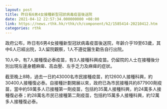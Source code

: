 ```yaml
---
layout: post
title: 昨日有6男4女接種新型冠狀病毒疫苗後送院
date: 2021-04-12 22:57:34.000000000 +08:00
link: https://news.rthk.hk/rthk/ch/component/k2/1585414-20210412.htm
categories: rthk
---
```


政府公布，昨日有6男4女接種新型冠狀病毒疫苗後送院，年齡介乎19至63歲，其中6人已經出院，3人留院觀察，1人不遵從醫生勸告自行出院。

10人中，有7人接種復必泰疫苗，有3人接種科興疫苗。仍留院的人士在接種後分別出現左邊身體麻痺、高血壓、左手乏力及麻痺的症狀。

截至晚上8時，過去一日約43000名市民接種疫苗，約12600人接種科興，約30400人接種復必泰。自接種計劃開展以來，政府已為市民接種共約877900劑疫苗，當中約59萬多人已接種第一劑疫苗，包括約35萬人接種科興，約24萬多人接種復必泰；約28萬名市民已接種第二劑疫苗，包括約15萬多人接種科興，約12萬多人接種復必泰。
